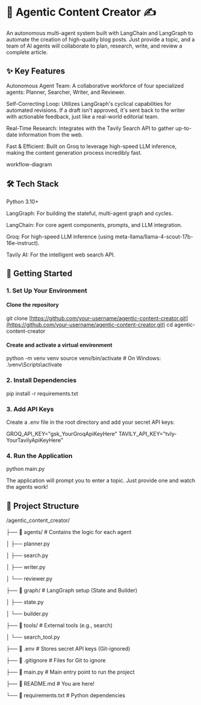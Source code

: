 # 🤖 Agentic Content Creator ✍️

An autonomous multi-agent system built with LangChain and LangGraph to automate the creation of high-quality blog posts. Just provide a topic, and a team of AI agents will collaborate to plan, research, write, and review a complete article.

## ✨ Key Features

Autonomous Agent Team: A collaborative workforce of four specialized agents: Planner, Searcher, Writer, and Reviewer.

Self-Correcting Loop: Utilizes LangGraph's cyclical capabilities for automated revisions. If a draft isn't approved, it's sent back to the writer with actionable feedback, just like a real-world editorial team.

Real-Time Research: Integrates with the Tavily Search API to gather up-to-date information from the web.

Fast & Efficient: Built on Groq to leverage high-speed LLM inference, making the content generation process incredibly fast.

workflow-diagram

## 🛠️ Tech Stack

Python 3.10+

LangGraph: For building the stateful, multi-agent graph and cycles.

LangChain: For core agent components, prompts, and LLM integration.

Groq: For high-speed LLM inference (using meta-llama/llama-4-scout-17b-16e-instruct).

Tavily AI: For the intelligent web search API.

## 🏁 Getting Started

### 1. Set Up Your Environment

#### Clone the repository
git clone [https://github.com/your-username/agentic-content-creator.git](https://github.com/your-username/agentic-content-creator.git)
cd agentic-content-creator

#### Create and activate a virtual environment
python -m venv venv
source venv/bin/activate  # On Windows: .\venv\Scripts\activate


### 2. Install Dependencies

pip install -r requirements.txt


### 3. Add API Keys

Create a .env file in the root directory and add your secret API keys:

GROQ_API_KEY="gsk_YourGroqApiKeyHere"
TAVILY_API_KEY="tvly-YourTavilyApiKeyHere"


### 4. Run the Application

python main.py


The application will prompt you to enter a topic. Just provide one and watch the agents work!

## 📂 Project Structure

/agentic_content_creator/

├── 📂 agents/           # Contains the logic for each agent

│   ├── planner.py

│   ├── search.py

│   ├── writer.py

│   └── reviewer.py

├── 📂 graph/           # LangGraph setup (State and Builder)

│   ├── state.py

│   └── builder.py

├── 📂 tools/           # External tools (e.g., search)

│   └── search_tool.py

├── 📄 .env             # Stores secret API keys (Git-ignored)

├── 📄 .gitignore       # Files for Git to ignore

├── 📄 main.py          # Main entry point to run the project

├── 📄 README.md        # You are here!

└── 📄 requirements.txt  # Python dependencies
